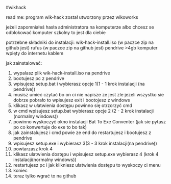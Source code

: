 #wikhack

read me:
program wik-hack został utworzony przez wikoworks

jeżeli zapomniałeś hasła administratora na komputerze albo chcesz se odblokować komputer szkolny to jest dla ciebie

potrzebne składniki do instalacji:
wik-hack-install.iso (w paczce zip na github jest)
rufus (w paczce zip na github jest)
pendrive >4gb
komputer wpięty do internetu kablem


jak zainstalować:
1. wypalasz plik wik-hack-install.iso na pendrive
2. bootujesz pc z pendrive
3. wpisujesz setup.bat i wybierasz opcje 1(1 - 1 krok instalacji (na pendrive))
4. musisz umieć czytać bo on ci nie napisze ze jest zle jezeli wszystko sie dobrze pobrało to wpisujesz exit i bootojesz z windows
5. klikasz w ułatwienia dostępu powinno się otrzorzyć cmd
6. w cmd wpisujesz setup.bat wybierasz opcje 2 (2 - 2 krok instalacji (normalny windows))
7. powinno wyskoczyć okno instalacji Bat To Exe Conventer (jak sie pytasz po co konwertuje do exe to bo tak)
8. jak zainstalujesz i cmd powie ze end do restartujesz i bootujesz z pendrive
9. wpisujesz setup.exe i wybierasz 3(3 - 3 krok instalacji(na pendrive))
10. powtarzasz krok 4
11. klikasz ulatwienia dostępu i wpisujesz setup.exe wybierasz 4 (krok 4 instalacji(normalny windows))
12. restartujesz pc i jak klikniesz ułatwienia dostępu to wyskoczy ci menu
13. koniec
14. teraz tylko wgrać to na github